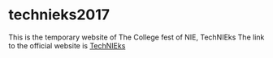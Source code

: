 # technieks2017

This is the temporary website of The College fest of NIE, TechNIEks
The link to the official website is [TechNIEks](http://technieks.in)
